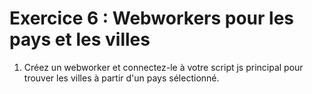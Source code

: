 # Exercice 6 : Webworkers pour les pays et les villes

1. Créez un webworker et connectez-le à votre script js principal pour trouver les villes à partir d'un pays sélectionné.